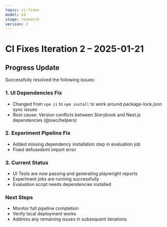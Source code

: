 ```yaml
---
topic: ci-fixes
model: o3
stage: research
version: 2
---
```


# CI Fixes Iteration 2 – 2025-01-21

## Progress Update

Successfully resolved the following issues:

### 1. UI Dependencies Fix
- Changed from `npm ci` to `npm install` to work around package-lock.json sync issues
- Root cause: Version conflicts between Storybook and Next.js dependencies (@swc/helpers)

### 2. Experiment Pipeline Fix
- Added missing dependency installation step in evaluation job
- Fixed defusedxml import error

### 3. Current Status
- UI Tests are now passing and generating playwright reports
- Experiment jobs are running successfully
- Evaluation script needs dependencies installed

### Next Steps
- Monitor full pipeline completion
- Verify local deployment works
- Address any remaining issues in subsequent iterations